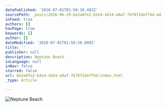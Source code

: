 ```yaml
---
datePublished: '2016-07-01T01:50:30.483Z'
sourcePath: _posts/2016-06-29-be2a0fe2-b2e4-4d14-a0af-7678f1deffd4.md
inFeed: true
authors: []
hasPage: true
keywords: []
author: []
dateModified: '2016-07-01T01:50:20.899Z'
title: ''
publisher: null
description: Neptune Beach
inLanguage: null
inNav: false
starred: false
url: be2a0fe2-b2e4-4d14-a0af-7678f1deffd4/index.html
_type: Article

---
```

![Neptune Beach](https://the-grid-user-content.s3-us-west-2.amazonaws.com/d7b34b38-3a8d-466e-8927-23d69c758b21.jpg)